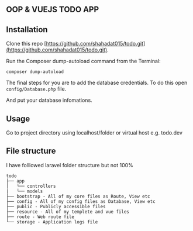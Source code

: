 ## OOP & VUEJS TODO APP

## Installation

Clone this repo [https://github.com/shahadat015/todo.git](https://github.com/shahadat015/todo.git). 

Run the Composer dump-autoload command from the Terminal:

    composer dump-autoload

The final steps for you are to add the database credentials. To do this open `config/Database.php` file.

And put your database infomations.

## Usage

Go to project directory using localhost/folder or virtual host e.g. todo.dev

## File structure
I have folllowed laravel folder structure but not 100%

```
todo
├── app
│   └── controllers
|   └── models
├── bootstrap - All of my core files as Route, View etc
├── config - All of my config files as Database, View etc
├── public - Publicly accessible files
├── resource - All of my templete and vue files
├── route - Web route file
└── storage - Application logs file
```